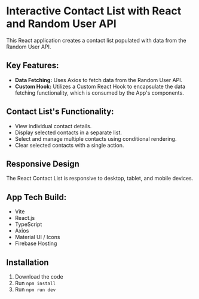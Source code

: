 # Interactive Contact List with React and Random User API

This React application creates a contact list populated with data from the Random User API.

## Key Features:
- **Data Fetching:** Uses Axios to fetch data from the Random User API.
- **Custom Hook:** Utilizes a Custom React Hook to encapsulate the data fetching functionality, which is consumed by the App's components.

## Contact List's Functionality:
- View individual contact details.
- Display selected contacts in a separate list.
- Select and manage multiple contacts using conditional rendering.
- Clear selected contacts with a single action.

## Responsive Design
The React Contact List is responsive to desktop, tablet, and mobile devices.

## App Tech Build:
- Vite
- React.js
- TypeScript
- Axios
- Material UI / Icons
- Firebase Hosting

## Installation
1. Download the code
2. Run `npm install`
3. Run `npm run dev`
